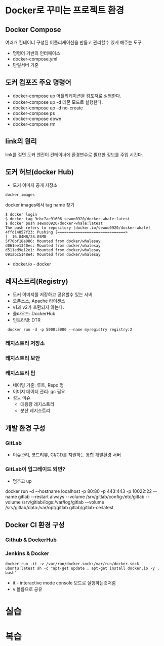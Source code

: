 # Docker로 꾸미는 프로젝트 환경
## Docker Compose
여러개 컨테이너 구성된 어플리케이션을 만들고 관리할수 있게 해주는 도구  
- 명령어 기반의 인터페이스
- docker-compose.yml
- 단일서버 기준

## 도커 컴포즈 주요 명령어
- docker-compose up 어플리케이션을 컴포저로 실행한다.
- docker-compose up -d 데몬 모드로 실행한다.
- docker-compose up -d no-create
- docker-compose ps
- docker-compose down
- docker-compose rm

## link의 원리
link를 걸면 도커 엔진이 컨테이너에 환경변수로 필요한 정보를 주입 시킨다.

## 도커 허브(docker Hub)
- 도커 이미지 공개 저장소

```docker build -t docker-whale:lates .
docker images
```
docker images에서 tag name 찾기


```
$ docker login
$ docker tag 9cbc7ae91606 sewoo0920/docker-whale:latest
$ docker push sewoo0920/docker-whale:latest
The push refers to repository [docker.io/sewoo0920/docker-whale]
4ffd14857f23: Pushing [==============================>                    ]  16.84MB/28.05MB
5f70bf18a086: Mounted from docker/whalesay
d061ee1340ec: Mounted from docker/whalesay
d511ed9e12e1: Mounted from docker/whalesay
091abc5148e4: Mounted from docker/whalesay
```
- docker.io - docker

## 레지스트리(Registry)

- 도커 이미지를 저장하고 공유할수 있는 서버
- 오픈소스, Apache 라이센스
- v1과 v2가 호환되지 않는다.
- 클라우드: DockerHub
- 인트라넷: DTR

```
 docker run -d -p 5000:5000 --name myregistry registry:2
 ```

 ### 레지스트리 저장소
 ### 레지스트리 보안
 ### 레지스트리 팁
 - 네이밍 기준: 루트, Repo 명
 - 이미지 데이터 관리: gc 필요
 - 성능 이슈
    - 대용량 레지스트리
    - 분산 레지스트리

## 개발 환경 구성
### GitLab
- 이슈관리, 코드리뷰, CI/CD를 지원하는 통합 개발환경 서버

### GitLab이 업그레이드 되면?
- 멈추고 up


docker run -d --hostname localhost -p 80:80 -p 443:443 -p 10022:22 --name gitlab --restart always --volume /srv/gitlab/config:/etc/gitlab --volume /srv/gitlab/logs:/var/log/gitlab --volume /srv/gitlab/data:/var/opt/gitlab gitlab/gitlab-ce:latest

## Docker CI 환경 구성
### Github & DockerHub
### Jenkins & Docker

```
docker run -it -v /var/run/docker.sock:/var/run/docker.sock ubuntu:latest sh -c "apt-get update ; apt-get install docker.io -y ; bash"
```
 - it - interactive mode console 모드로 실행하는것처럼
 - v 볼륨으로 공유

 # 실습

# 복습 